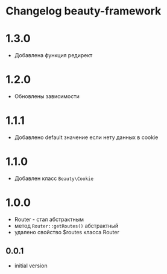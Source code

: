# Changelog beauty-framework

# 1.3.0
  - Добавлена функция редирект

# 1.2.0
  - Обновлены зависимости

# 1.1.1
  - Добавлено default значение если нету данных в cookie

# 1.1.0
  - Добавлен класс `Beauty\Cookie`

# 1.0.0
  - Router - стал абстрактным
  - метод `Router::getRoutes()` абстрактный
  - удалено свойство $routes класса Router

## 0.0.1
  - initial version
